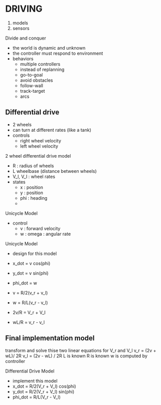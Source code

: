 # DRIVING

1. models
2. sensors

Divide and conquer

- the world is dynamic and unknown
- the controller must respond to environment
- behaviors
  - multiple controllers
  - instead of replanning
  - go-to-goal
  - avoid obstacles
  - follow-wall
  - track-target
  - arcs

## Differential drive

- 2 wheels
- can turn at different rates (like a tank)
- controls
  - right wheel velocity
  - left wheel velocity

2 wheel differential drive model

- R : radius of wheels
- L wheelbase (distance between wheels)
- V_l, V_l : wheel rates
- states
  - x : position
  - y : position
  - phi : heading
  -

Unicycle Model

- control
  - v : forward velocity
  - w : omega : angular rate

Unicycle Model

- design for this model
- x_dot = v cos(phi)
- y_dot = v sin(phi)
- phi_dot = w

- v = R/2(v_r + v_l)
- w = R/L(v_r - v_l)
- 2v/R = V_r + V_l
- wL/R = v_r - v_l

## Final implementation model

transform and solve thise two linear equations for V_r and V_l
v_r = (2v + wL)/ 2R
v_l = (2v - wL) / 2R
L is known
R is known
w is computed by controller

Differential Drive Model

- implement this model
- x_dot = R/2(V_r + V_l) cos(phi)
- y_dot = R/2(V_r + V_l) sin(phi)
- phi_dot = R/L(V_r - V_l)
